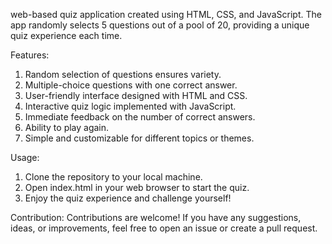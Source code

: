 web-based quiz application created using HTML, CSS, and JavaScript. The app randomly selects 5 questions out of a pool of 20, providing a unique quiz experience each time.

Features:
1. Random selection of questions ensures variety.
2. Multiple-choice questions with one correct answer.
3. User-friendly interface designed with HTML and CSS.
4. Interactive quiz logic implemented with JavaScript.
5. Immediate feedback on the number of correct answers.
6. Ability to play again.
7. Simple and customizable for different topics or themes.

Usage:
1. Clone the repository to your local machine.
2. Open index.html in your web browser to start the quiz.
3. Enjoy the quiz experience and challenge yourself!

Contribution:
Contributions are welcome! If you have any suggestions, ideas, or improvements, feel free to open an issue or create a pull request.
